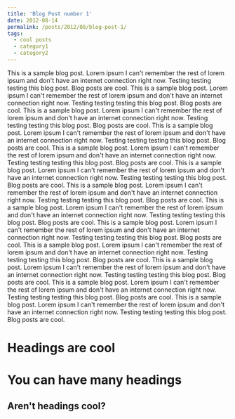 ```yaml
---
title: 'Blog Post number 1'
date: 2012-08-14
permalink: /posts/2012/08/blog-post-1/
tags:
  - cool posts
  - category1
  - category2
---
```


This is a sample blog post. Lorem ipsum I can't remember the rest of lorem ipsum and don't have an internet connection right now. Testing testing testing this blog post. Blog posts are cool.
This is a sample blog post. Lorem ipsum I can't remember the rest of lorem ipsum and don't have an internet connection right now. Testing testing testing this blog post. Blog posts are cool.
This is a sample blog post. Lorem ipsum I can't remember the rest of lorem ipsum and don't have an internet connection right now. Testing testing testing this blog post. Blog posts are cool.
This is a sample blog post. Lorem ipsum I can't remember the rest of lorem ipsum and don't have an internet connection right now. Testing testing testing this blog post. Blog posts are cool.
This is a sample blog post. Lorem ipsum I can't remember the rest of lorem ipsum and don't have an internet connection right now. Testing testing testing this blog post. Blog posts are cool.
This is a sample blog post. Lorem ipsum I can't remember the rest of lorem ipsum and don't have an internet connection right now. Testing testing testing this blog post. Blog posts are cool.
This is a sample blog post. Lorem ipsum I can't remember the rest of lorem ipsum and don't have an internet connection right now. Testing testing testing this blog post. Blog posts are cool.
This is a sample blog post. Lorem ipsum I can't remember the rest of lorem ipsum and don't have an internet connection right now. Testing testing testing this blog post. Blog posts are cool.
This is a sample blog post. Lorem ipsum I can't remember the rest of lorem ipsum and don't have an internet connection right now. Testing testing testing this blog post. Blog posts are cool.
This is a sample blog post. Lorem ipsum I can't remember the rest of lorem ipsum and don't have an internet connection right now. Testing testing testing this blog post. Blog posts are cool.
This is a sample blog post. Lorem ipsum I can't remember the rest of lorem ipsum and don't have an internet connection right now. Testing testing testing this blog post. Blog posts are cool.
This is a sample blog post. Lorem ipsum I can't remember the rest of lorem ipsum and don't have an internet connection right now. Testing testing testing this blog post. Blog posts are cool.
This is a sample blog post. Lorem ipsum I can't remember the rest of lorem ipsum and don't have an internet connection right now. Testing testing testing this blog post. Blog posts are cool.




Headings are cool
======

You can have many headings
======

Aren't headings cool?
------
